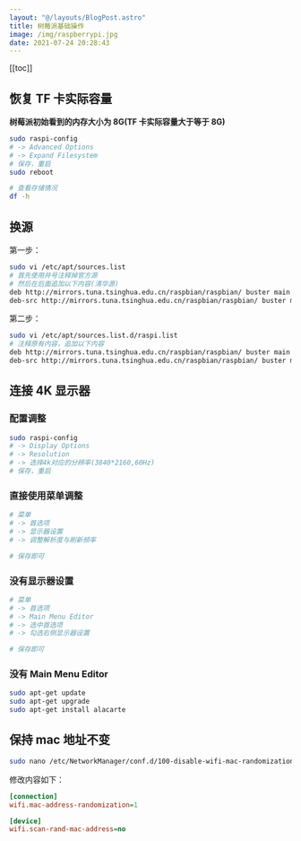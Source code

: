 ```yaml
---
layout: "@/layouts/BlogPost.astro"
title: 树莓派基础操作
image: /img/raspberrypi.jpg
date: 2021-07-24 20:28:43
---
```


[[toc]]

## 恢复 TF 卡实际容量

**树莓派初始看到的内存大小为 8G(TF 卡实际容量大于等于 8G)**

```bash
sudo raspi-config
# -> Advanced Options
# -> Expand Filesystem
# 保存，重启
sudo reboot

# 查看存储情况
df -h
```

## 换源

第一步：

```bash
sudo vi /etc/apt/sources.list
# 首先使用井号注释掉官方源
# 然后在后面追加以下内容(清华源)
deb http://mirrors.tuna.tsinghua.edu.cn/raspbian/raspbian/ buster main contrib non-free rpi
deb-src http://mirrors.tuna.tsinghua.edu.cn/raspbian/raspbian/ buster main contrib non-free rpi
```

第二步：

```bash
sudo vi /etc/apt/sources.list.d/raspi.list
# 注释原有内容，追加以下内容
deb http://mirrors.tuna.tsinghua.edu.cn/raspbian/raspbian/ buster main contrib non-free rpi
deb-src http://mirrors.tuna.tsinghua.edu.cn/raspbian/raspbian/ buster main contrib non-free rpi
```

## 连接 4K 显示器

### 配置调整

```bash
sudo raspi-config
# -> Display Options
# -> Resolution
# -> 选择4k对应的分辨率(3840*2160,60Hz)
# 保存，重启
```

### 直接使用菜单调整

```bash
# 菜单
# -> 首选项
# -> 显示器设置
# -> 调整解析度与刷新频率

# 保存即可
```

### 没有显示器设置

```bash
# 菜单
# -> 首选项
# -> Main Menu Editor
# -> 选中首选项
# -> 勾选右侧显示器设置

# 保存即可
```

### 没有 Main Menu Editor

```bash
sudo apt-get update
sudo apt-get upgrade
sudo apt-get install alacarte
```

## 保持 mac 地址不变

```bash
sudo nano /etc/NetworkManager/conf.d/100-disable-wifi-mac-randomization.conf
```

修改内容如下：

```ini
[connection]
wifi.mac-address-randomization=1

[device]
wifi.scan-rand-mac-address=no
```